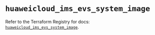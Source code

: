 # `huaweicloud_ims_evs_system_image`

Refer to the Terraform Registry for docs: [`huaweicloud_ims_evs_system_image`](https://registry.terraform.io/providers/huaweicloud/huaweicloud/1.71.1/docs/resources/ims_evs_system_image).
